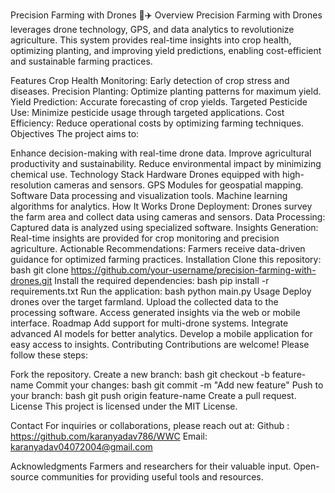 Precision Farming with Drones 🚜✈️
Overview
Precision Farming with Drones leverages drone technology, GPS, and data analytics to revolutionize agriculture. This system provides real-time insights into crop health, optimizing planting, and improving yield predictions, enabling cost-efficient and sustainable farming practices.

Features
Crop Health Monitoring: Early detection of crop stress and diseases.
Precision Planting: Optimize planting patterns for maximum yield.
Yield Prediction: Accurate forecasting of crop yields.
Targeted Pesticide Use: Minimize pesticide usage through targeted applications.
Cost Efficiency: Reduce operational costs by optimizing farming techniques.
Objectives
The project aims to:

Enhance decision-making with real-time drone data.
Improve agricultural productivity and sustainability.
Reduce environmental impact by minimizing chemical use.
Technology Stack
Hardware
Drones equipped with high-resolution cameras and sensors.
GPS Modules for geospatial mapping.
Software
Data processing and visualization tools.
Machine learning algorithms for analytics.
How It Works
Drone Deployment: Drones survey the farm area and collect data using cameras and sensors.
Data Processing: Captured data is analyzed using specialized software.
Insights Generation: Real-time insights are provided for crop monitoring and precision agriculture.
Actionable Recommendations: Farmers receive data-driven guidance for optimized farming practices.
Installation
Clone this repository:
bash
git clone https://github.com/your-username/precision-farming-with-drones.git
Install the required dependencies:
bash
pip install -r requirements.txt
Run the application:
bash
python main.py
Usage
Deploy drones over the target farmland.
Upload the collected data to the processing software.
Access generated insights via the web or mobile interface.
Roadmap
 Add support for multi-drone systems.
 Integrate advanced AI models for better analytics.
 Develop a mobile application for easy access to insights.
Contributing
Contributions are welcome! Please follow these steps:

Fork the repository.
Create a new branch:
bash
git checkout -b feature-name
Commit your changes:
bash
git commit -m "Add new feature"
Push to your branch:
bash
git push origin feature-name
Create a pull request.
License
This project is licensed under the MIT License.

Contact
For inquiries or collaborations, please reach out at:
Github : https://github.com/karanyadav786/WWC 
Email: karanyadav04072004@gmail.com

Acknowledgments
Farmers and researchers for their valuable input.
Open-source communities for providing useful tools and resources.

